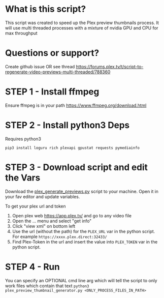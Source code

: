 # What is this script?
This script was created to speed up the Plex preview thumbnails process.
It will use multi threaded processes with a mixture of nvidia GPU and CPU for max throughput

# Questions or support?
Create github issue OR see thread https://forums.plex.tv/t/script-to-regenerate-video-previews-multi-threaded/788360

# STEP 1 - Install ffmpeg
Ensure ffmpeg is in your path https://www.ffmpeg.org/download.html

# STEP 2 - Install python3 Deps
Requires python3
```
pip3 install loguru rich plexapi gpustat requests pymediainfo
```

# STEP 3 - Download script and edit the Vars
Download the [plex_generate_previews.py](https://raw.githubusercontent.com/stevezau/plex_generate_vid_previews/main/plex_generate_previews.py) script to your machine. Open it in your fav editor and update variables.

To get your plex url and token
1. Open plex web https://app.plex.tv/ and go to any video file
2. Open the ... menu and select "get info"
3. Click "view xml" on bottom left
4. Use the url (without the path) for the `PLEX_URL` var in the python script. For example `https://xxxx.plex.direct:32433/`
5. Find Plex-Token in the url and insert the value into `PLEX_TOKEN` var in the python script.

# STEP 4 - Run
You can specify an OPTIONAL cmd line arg which will tell the script to only work files which contain that text
`python3 plex_preview_thumbnail_generator.py <ONLY_PROCESS_FILES_IN_PATH>`
